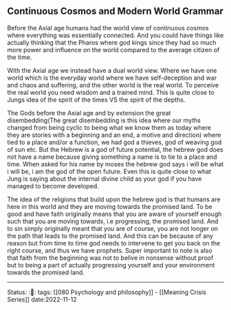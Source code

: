 ## Continuous Cosmos and Modern World Grammar

Before the Axial age humans had the world view of continuous cosmos where
everything was essentially connected. And you could have things like actually
thinking that the Pharos where god kings since they had so much more power and
influence on the world compared to the average citizen of the time.

With the Axial age we instead have a dual world view. Where we have one world
which is the everyday world where we have self-deception and war and chaos and
suffering, and the other world is the real world. To perceive the real world you
need wisdom and a trained mind. This is quite close to Jungs idea of the spirit
of the times VS the spirit of the depths. 

The Gods before the Axial age and by extension the great disembedding(The great
disembedding is this idea where our myths changed from being cyclic to being
what we know them as today where they are stories with a beginning and an end, a
motive and direction) where tied to a place and/or a function, we had god a
thieves, god of weaving god of sun etc. But the Hebrew is a god of future
potential, the hebrew god does not have a name because giving something a name
is to tie to a place and time. When asked for his name by moses the hebrew god
says i will be what i will be, i am the god of the open future. Even this is
quite close to what Jung is saying about the internal divine child as your god
if you have managed to become developed.

The idea of the religions that build upon the hebrew god is that humans are here
in this world and they are moving towards the promised land. To be good and have
faith originally means that you are aware of yourself enough such that you are
moving towards, i.e progressing, the promised land. And to sin simply originally
meant that you are of course, you are not longer on the path that leads to the
promised land. And this can be because of any reason but from time to time god
needs to intervene to get you back on the right course, and thus we have
prophets. Super important to note is also that faith from the beginning was not
to belive in nonsense without proof but to being a part of actually progressing
yourself and your environment towards the promised land.  

---
Status: :📖: 
tags: [[080 Psychology and philosophy]] - [[Meaning Crisis Series]]
date:2022-11-12
